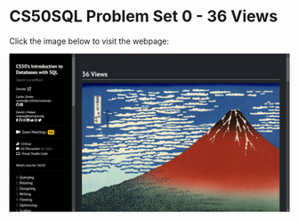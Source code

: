 # CS50SQL Problem Set 0 - 36 Views

Click the image below to visit the webpage:

[![CS50QL Project](image.png)](https://cs50.harvard.edu/sql/2024/psets/0/views/)
